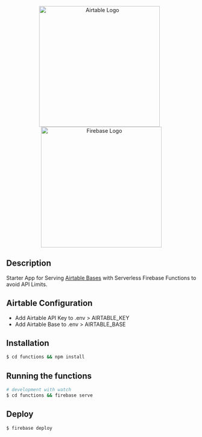 <p align="center">
<a href="https://airtable.com/" target="blank" style="margin-right: 10px"><img src="https://upload.wikimedia.org/wikipedia/commons/thumb/4/4b/Airtable_Logo.svg/1280px-Airtable_Logo.svg.png" width="320" alt="Airtable Logo" /></a>
<a href="https://firebase.google.com/" target="blank"><img src="https://firebase.google.com/images/brand-guidelines/logo-built_white.png" width="320" alt="Firebase Logo" /></a>
</p>

## Description

Starter App for Serving [Airtable Bases](https://airtable.com) with Serverless Firebase Functions to avoid API Limits.

## Airtable Configuration

- Add Airtable API Key to .env > AIRTABLE_KEY
- Add Airtable Base to .env > AIRTABLE_BASE

## Installation

```bash
$ cd functions && npm install
```

## Running the functions

```bash
# development with watch
$ cd functions && firebase serve
```

## Deploy

```bash
$ firebase deploy
```
